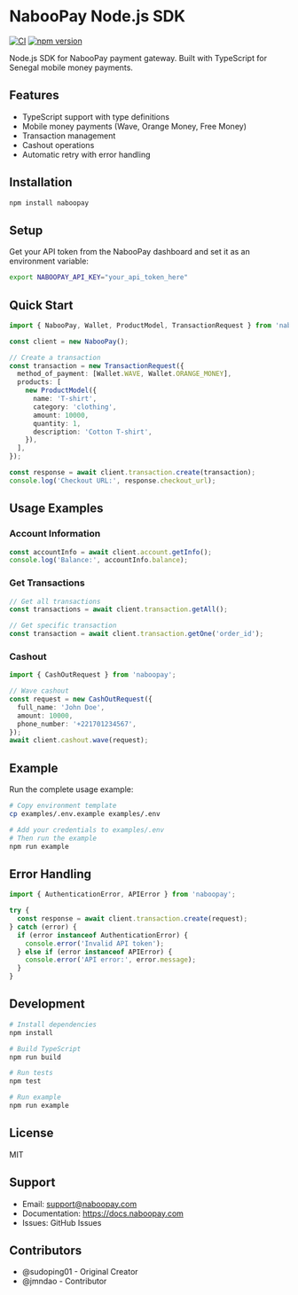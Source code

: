 # NabooPay Node.js SDK

[![CI](https://github.com/naboopay/naboopay-nodejs-sdk/workflows/CI/badge.svg)](https://github.com/naboopay/naboopay-nodejs-sdk/actions)
[![npm version](https://badge.fury.io/js/naboopay.svg)](https://badge.fury.io/js/naboopay)

Node.js SDK for NabooPay payment gateway. Built with TypeScript for Senegal mobile money payments.

## Features

- TypeScript support with type definitions
- Mobile money payments (Wave, Orange Money, Free Money)
- Transaction management
- Cashout operations
- Automatic retry with error handling

## Installation

```bash
npm install naboopay
```

## Setup

Get your API token from the NabooPay dashboard and set it as an environment variable:

```bash
export NABOOPAY_API_KEY="your_api_token_here"
```

## Quick Start

```typescript
import { NabooPay, Wallet, ProductModel, TransactionRequest } from 'naboopay';

const client = new NabooPay();

// Create a transaction
const transaction = new TransactionRequest({
  method_of_payment: [Wallet.WAVE, Wallet.ORANGE_MONEY],
  products: [
    new ProductModel({
      name: 'T-shirt',
      category: 'clothing',
      amount: 10000,
      quantity: 1,
      description: 'Cotton T-shirt',
    }),
  ],
});

const response = await client.transaction.create(transaction);
console.log('Checkout URL:', response.checkout_url);
```

## Usage Examples

### Account Information

```typescript
const accountInfo = await client.account.getInfo();
console.log('Balance:', accountInfo.balance);
```

### Get Transactions

```typescript
// Get all transactions
const transactions = await client.transaction.getAll();

// Get specific transaction
const transaction = await client.transaction.getOne('order_id');
```

### Cashout

```typescript
import { CashOutRequest } from 'naboopay';

// Wave cashout
const request = new CashOutRequest({
  full_name: 'John Doe',
  amount: 10000,
  phone_number: '+221701234567',
});
await client.cashout.wave(request);
```

## Example

Run the complete usage example:

```bash
# Copy environment template
cp examples/.env.example examples/.env

# Add your credentials to examples/.env
# Then run the example
npm run example
```

## Error Handling

```typescript
import { AuthenticationError, APIError } from 'naboopay';

try {
  const response = await client.transaction.create(request);
} catch (error) {
  if (error instanceof AuthenticationError) {
    console.error('Invalid API token');
  } else if (error instanceof APIError) {
    console.error('API error:', error.message);
  }
}
```

## Development

```bash
# Install dependencies
npm install

# Build TypeScript
npm run build

# Run tests
npm test

# Run example
npm run example
```

## License

MIT

## Support

- Email: support@naboopay.com
- Documentation: https://docs.naboopay.com
- Issues: GitHub Issues

## Contributors

- @sudoping01 - Original Creator
- @jmndao - Contributor